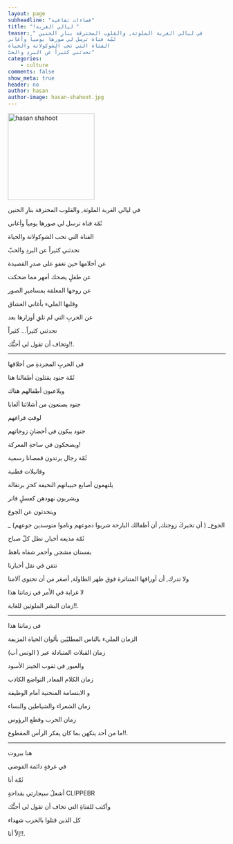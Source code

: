 ```yaml
---
layout: page
subheadline: "فضاءات ثقافية"
title: "!ليالي الغربة "
teaser: " في ليالي الغربة الملوثة, والقلوب المحترقة بنارِ الحنين
ثَمّة فتاة ترسل لي صورها يومياً وأغاني
الفتاة التي تحب الشوكولاتة والحياة
تحدثني كثيراً عن البردِ والحبّ"
categories:
    - culture
comments: false
show_meta: true
header: no
author: hasan
author-image: hasan-shahoot.jpg
---
```

<img src="{{ site.url }}/images/hasan-shahoot.jpg" alt="hasan shahoot" style="width: 200px;"/>


في ليالي الغربة الملوثة, والقلوب المحترقة بنارِ الحنين

ثَمّة فتاة ترسل لي صورها يومياً وأغاني

الفتاة التي تحب الشوكولاتة والحياة

تحدثني كثيراً عن البردِ والحبّ

عن أحلامها حين تغفو على صدرِ القصيدة

عن طفلٍ يضحك أمهر مما ضحكت

عن روحها المعلقة بمساميرِ الصور

وقلبها المليء بأغاني العشاق

عن الحربِ التي لم تلقِ أوزارها بعد

تحدثني كثيراً... كثيراً

وتخاف أن تقول لي أحبُّك!!.

***

في الحربِ المجردةِ من أخلاقها

ثَمّة جنود يقتلون أطفالنا هنا

ويلاعبون أطفالهم هناك

جنود يصنعون من أشلائنا ألعابا

لوقتِ فراغهم

جنود يبكون في أحضانِ زوجاتهم

ويضحكون في ساحةِ المعركة!

ثَمّة رجال يرتدون قمصانا رسمية

وفانيلات قطنية

يلتهمون أصابع حبيباتهم النحيفة كحزِ برتقالة

ويشربون نهودهن كعسلٍ فاتر

ويتحدثون عن الجوع

_ الجوع_ ( أن تخبركَ زوجتك, أن أطفالك البارحة شربوا دموعهم وناموا متوسدين جوعهم)

ثَمّة مذيعة أخبار, تطل كلّ صباح

بفستان مشجر, وأحمر شفاه باهظ

تتفن في نقل أخبارنا

ولا تدرك, أن أوراقها المتناثرة فوق ظهر الطاولة, أصغر من أن تحتوي آلامنا

لا غرابة في الأمر في زماننا هذا

زمان البشر الملوثين للغاية!!.

***

في زماننا هذا

الزمان المليء بالناس المطليّين بألوان الحياة المزيفة

زمان القبلات المتبادلة عبر ( الوتس أب)

والعبور في ثقوب الجينز الأسود

زمان الكلام المعاد, التواضع الكاذب

و الابتسامة المنحنية أمام الوظيفة

زمان الشعراء والشياطين والنساء

زمان الحرب وقطع الرؤوس

ما من أحد يتكهن بما كان يفكر الرأس المقطوع!!.

***

هنا بيروت

في غرفةٍ  دائمة الفوضى

ثَمّة أنا

أشعلُ سيجارتي بقداحةِ CLIPPEBR

وأكتب للفتاةِ التي تخاف أن تقول لي أحبُّك

كل الذين قتلوا بالحرب شهداء

إلاّ أنا!!.
